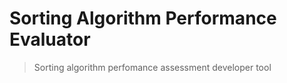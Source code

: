 # Sorting Algorithm Performance Evaluator <!-- omit in toc -->
>Sorting algorithm perfomance assessment developer tool
